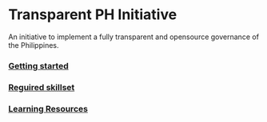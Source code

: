 # Transparent PH Initiative

An initiative to implement a fully transparent and opensource governance of the Philippines.


### [Getting started](https://github.com/transparent-ph/transparent-ph-initiative/blob/master/Getting_Started.md)

### [Reguired skillset](https://github.com/transparent-ph/transparent-ph-initiative/blob/master/Required_Skils.md)


### [Learning Resources](https://github.com/transparent-ph/transparent-ph-initiative/blob/master/Learning_Resources.md)

